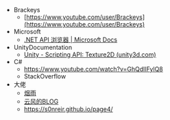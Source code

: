 *   Brackeys
    *   [https://www.youtube.com/user/Brackeys](https://www.youtube.com/user/Brackeys)
*   Microsoft
    *   [.NET API 浏览器 | Microsoft Docs](https://docs.microsoft.com/zh-cn/dotnet/api/?view=net-5.0)
*   UnityDocumentation
    *   [Unity - Scripting API: Texture2D (unity3d.com)](https://docs.unity3d.com/ScriptReference/Texture2D.html)
*   C#
    *   https://www.youtube.com/watch?v=GhQdlIFylQ8
    *   StackOverflow
*   大佬
    *   [烟雨](https://www.lfzxb.top/archives/)
    *   [云风的BLOG](http://codingnow.com/)
    *   https://s0nreir.github.io/page4/
